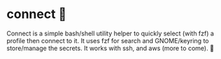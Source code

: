 # connect 🔌 
Connect is a simple bash/shell utility helper to quickly select (with fzf) a profile then connect to it. It uses fzf for search and GNOME/keyring to store/manage the secrets. It works with ssh, and aws (more to come). 🔌
